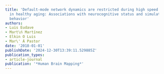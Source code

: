 ```yaml
---
title: 'Default-mode network dynamics are restricted during high speed discrimination
  in healthy aging: Associations with neurocognitive status and simulated driving
  behavior'
authors:
- Luis Eudave
- Mart\ń Martı́nez
- Elkin O Luis
- Mar\' ́A Pastor
date: '2018-01-01'
publishDate: '2024-12-30T13:39:11.529885Z'
publication_types:
- article-journal
publication: '*Human Brain Mapping*'
---
```


